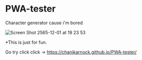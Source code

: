# PWA-tester
Character generator cause i'm bored

![Screen Shot 2565-12-01 at 19 23 53](https://user-images.githubusercontent.com/22910664/205061204-ac34dffa-eeab-4709-99d9-d6718e630f1f.png)

*This is just for fun.

Go try click click -> https://chanikarnock.github.io/PWA-tester/
